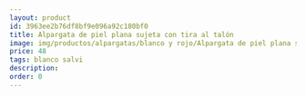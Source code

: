 ```yaml
---
layout: product
id: 3963ee2b76df8bf9e096a92c180bf0
title: Alpargata de piel plana sujeta con tira al talón 
image: img/productos/alpargatas/blanco y rojo/Alpargata de piel plana sujeta con tira al talón =48 =blanco salvi.webp
price: 48 
tags: blanco salvi
description: 
order: 0
---
```

